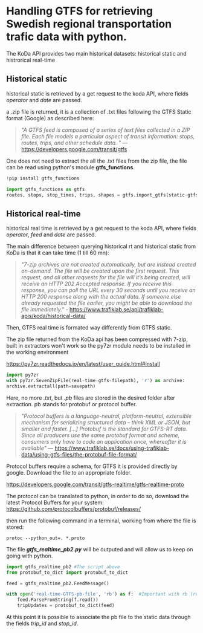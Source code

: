 # Handling GTFS for retrieving Swedish regional transportation trafic data with python.

The KoDa API provides two main historical datasets: historical static and histrorical real-time

## Historical static

historical static is retrieved by a get request to the koda API, where fields *operator* and *date* are passed.

a .zip file is returned, it is a collection of .txt files following the GTFS Static format (Google) as described here:

>*"A GTFS feed is composed of a series of text files collected in a ZIP file. Each file models a particular aspect of transit information: stops, routes, trips, and other schedule data. "* — https://developers.google.com/transit/gtfs

One does not need to extract the all the .txt files from the zip file, the file can be read using python's module **gtfs_functions**.

```python
!pip install gtfs_functions

import gtfs_functions as gtfs
routes, stops, stop_times, trips, shapes = gtfs.import_gtfs(static-gtfs-filepath)
```

## Historical real-time

historical real time is retrieved by a get request to the koda API, where fields *operator*, *feed* and *date* are passed.

The main difference between querying historical rt and historical static from KoDa is that it can take time (1 till 60 mn):
>*"7-zip archives are not created automatically, but are instead created on-demand. The file will be created upon the first request. This request, and all other requests for the file will it’s being created, will receive an HTTP 202 Accepted response. If you receive this response, you can poll the URL every 30 seconds until you receive an HTTP 200 response along with the actual data. If someone else already requested the file earlier, you might be able to download the file immediately."* - https://www.trafiklab.se/api/trafiklab-apis/koda/historical-data/

Then, GTFS real time is formated way differently from GTFS static.

The zip file returned from the KoDa api has been compressed with 7-zip, built in extractors won't work so the py7zr module needs to be installed in the working environment

https://py7zr.readthedocs.io/en/latest/user_guide.html#install

```python
import py7zr
with py7zr.SevenZipFile(real-time-gtfs-filepath), 'r') as archive:
archive.extractall(path=savepath)
```

Here, no more *.txt*, but *.pb* files are stored in the desired folder after extraction. pb stands for protobuf or protocol buffer.

>*"Protocol buffers is a language-neutral, platform-neutral, extensible mechanism for serializing structured data – think XML or JSON, but smaller and faster. [...] Protobuf is the standard for GTFS-RT data. Since all producers use the same protobuf format and scheme, consumers only have to code an application once, whereafter it is available"* — https://www.trafiklab.se/docs/using-trafiklab-data/using-gtfs-files/the-protobuf-file-format/

Protocol buffers require a schema, for GTFS it is provided directly by google. Download the file to an appropriate folder.

https://developers.google.com/transit/gtfs-realtime/gtfs-realtime-proto

The protocol can be translated to python, in order to do so, download the latest Protocol Buffers for your system:
https://github.com/protocolbuffers/protobuf/releases/

then run the following command in a terminal, working from where the file is stored:

    protoc --python_out=. *.proto

The file ***gtfs_realtime_pb2.py*** will be outputed and will allow us to keep on going with python.

```python
import gtfs_realtime_pb2 #The script above
from protobuf_to_dict import protobuf_to_dict

feed = gtfs_realtime_pb2.FeedMessage()

with open('real-time-GTFS-pb-file', 'rb') as f:  #Important with rb (read binary)
    feed.ParseFromString(f.read())
    tripUpdates = protobuf_to_dict(feed)
```

At this point it is possible to associate the pb file to the static data through the fields *trip_id* and *stop_id*.

